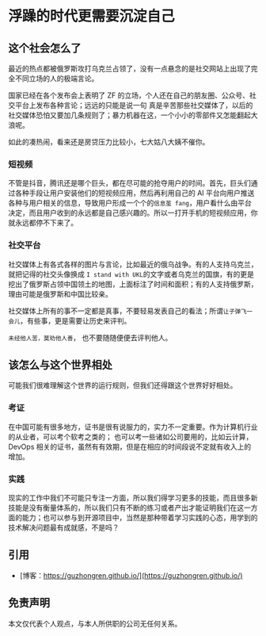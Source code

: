 # 浮躁的时代更需要沉淀自己


## 这个社会怎么了

最近的热点都被俄罗斯攻打乌克兰占领了，没有一点悬念的是社交网站上出现了完全不同立场的人的极端言论。

国家已经在各个发布会上表明了 ZF 的立场，个人还在自己的朋友圈、公众号、社交平台上发布各种言论；远远的只能是说一句 真是辛苦那些社交媒体了，以后的社交媒体恐怕又要加几条规则了；暴力机器在这，一个小小的零部件又怎能翻起大浪呢。

如此的凑热闹，看来还是房贷压力比较小，七大姑八大姨不催你。

### 短视频

不管是抖音，腾讯还是哪个巨头，都在尽可能的抢夺用户的时间。首先，巨头们通过各种手段让用户安装他们的短视频应用，然后再利用自己的 AI 平台向用户推送各种与用户相关的信息，导致用户形成一个个的`信息茧 fang`，用户看什么由平台决定，而且用户收到的永远都是自己感兴趣的。所以一打开手机的短视频应用，你就永远都停不下来了。

### 社交平台

社交媒体上有各式各样的图片与言论，比如最近的俄乌战争。有的人支持乌克兰，就把记得的社交头像换成 `I stand with UKL`的文字或者乌克兰的国旗，有的更是挖出了俄罗斯占领中国领土的地图，上面标注了时间和面积；有的人支持俄罗斯，理由可能是俄罗斯和中国比较亲。

社交媒体上所有的事不一定都是真事，不要轻易发表自己的看法；所谓`让子弹飞一会儿`，有些事，更是需要让历史来评判。

`未经他人苦，莫劝他人善`， 也不要随随便便去评判他人。

## 该怎么与这个世界相处

可能我们很难理解这个世界的运行规则，但我们还得跟这个世界好好相处。

### 考证

在中国可能有很多地方，证书是很有说服力的，实力不一定重要。作为计算机行业的从业者，可以考个软考之类的； 也可以考一些诸如公司要用的，比如云计算，DevOps 相关的证书，虽然有有效期，但是在相应的时间段说不定就有收入上的增加。

### 实践

现实的工作中我们不可能只专注一方面，所以我们得学习更多的技能，而且很多新技能是没有衡量体系的，所以我们只有不断的练习或者产出才能证明我们在这一方面的能力；也可以参与到开源项目中，当然是那种带着学习实践的心态，用学到的技术解决问题最有成就感，不是吗？

## 引用

* [博客：https://guzhongren.github.io/](https://guzhongren.github.io/)

## 免责声明

本文仅代表个人观点，与本人所供职的公司无任何关系。


